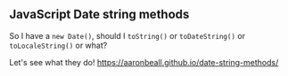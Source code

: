 ## JavaScript Date string methods

So I have a `new Date()`, should I `toString()` or `toDateString()` or `toLocaleString()` or what?

Let's see what they do! https://aaronbeall.github.io/date-string-methods/